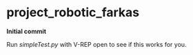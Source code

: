 # project_robotic_farkas

<b> Initial commit </b>

Run *simpleTest.py* with V-REP open to see if this works for you.